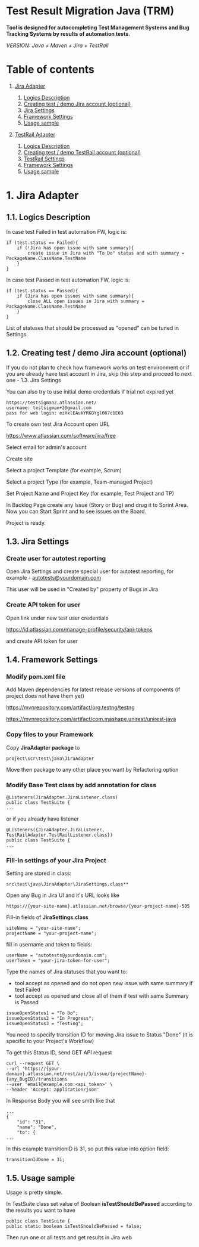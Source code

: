 
Test Result Migration Java (TRM)
============
**Tool is designed for autocompleting Test Management Systems and Bug Tracking Systems by results of automation tests.**

*VERSION: Java + Maven + Jira + TestRail*



# Table of contents
1. [Jira Adapter](#paragraph1)
   1. [Logics Description](#subparagraph11)
   2. [Creating test / demo Jira account (optional)](#subparagraph12)
   3. [Jira Settings](#subparagraph13)
   4. [Framework Settings](#subparagraph14)
   5. [Usage sample](#subparagraph15)


2. [TestRail Adapter](#paragraph2)
   1. [Logics Description](#subparagraph21)
   2. [Creating test / demo TestRail account (optional)](#subparagraph22)
   3. [TestRail Settings](#subparagraph23)
   4. [Framework Settings](#subparagraph24)
   5. [Usage sample](#subparagraph25)



# 1. Jira Adapter <a name="paragraph1"></a>
## 1.1. Logics Description <a name="subparagraph11"></a>

In case test Failed in test automation FW, logic is:
~~~
if (test.status == Failed){
    if (!Jira has open issue with same summary){ 
        create issue in Jira with "To Do" status and with summary = PackageName.ClassName.TestName 
    } 
}
~~~


In case test Passed in test automation FW, logic is:
~~~
if (test.status == Passed){
    if (Jira has open issues with same summary){
        close ALL open issues in Jira with summary = PackageName.ClassName.TestName
    }
}
~~~
List of statuses that should be processed as "opened" can be tuned in Settings.




## 1.2. Creating test / demo Jira account (optional) <a name="subparagraph12"></a>
If you do not plan to check how framework works on test environment or if you are already
have test account in Jira, skip this step and proceed to next one - 1.3. Jira Settings

You can also try to use initial demo credentials if trial not expired yet
~~~
https://testsigman2.atlassian.net/
username: testsigman+2@gmail.com
pass for web login: ezHxlEAukYRKOYgl007c1E69
~~~

To create own test Jira Account open URL

https://www.atlassian.com/software/jira/free

Select email for admin's account

Create site

Select a project Template (for example, Scrum)

Select a project Type (for example, Team-managed Project)

Set Project Name and Project Key (for example, Test Project and TP)

In Backlog Page create any Issue (Story or Bug) and drug it to Sprint Area.
Now you can Start Sprint and to see issues on the Board.

Project is ready.



## 1.3. Jira Settings <a name="subparagraph13"></a>

### Create user for autotest reporting
Open Jira Settings and create special user for autotest reporting,
for example - autotests@yourdomain.com

This user will be used in "Created by" property of Bugs in Jira

### Create API token for user

Open link under new test user credentials

https://id.atlassian.com/manage-profile/security/api-tokens

and create API token for user

## 1.4. Framework Settings <a name="subparagraph14"></a>

### Modify pom.xml file

Add Maven dependencies for latest release versions of components (if project does not have them yet)


https://mvnrepository.com/artifact/org.testng/testng

https://mvnrepository.com/artifact/com.mashape.unirest/unirest-java


### Copy files to your Framework

Copy **JiraAdapter package** to

~~~
project\scr\test\java\JiraAdapter
~~~

Move then package to any other place you want by Refactoring option

### Modify Base Test class by add annotation for class

~~~
@Listeners(JiraAdapter.JiraListener.class)
public class TestSuite {
...
~~~
or if you already have listener
~~~
@Listeners({JiraAdapter.JiraListener, TestRailAdapter.TestRailListener.class})
public class TestSuite {
...
~~~

### Fill-in settings of your Jira Project
Setting are stored in class:
~~~
src\test\java\JiraAdapter\JiraSettings.class**
~~~

Open any Bug in Jira UI and it's URL looks like
~~~
https://{your-site-name}.atlassian.net/browse/{your-project-name}-505
~~~
Fill-in fields of **JiraSettings.class**
~~~
siteName = "your-site-name";
projectName = "your-project-name";
~~~

fill in username and token to fields:
~~~
userName = "autotests@yourdomain.com";
userToken = "your-jira-token-for-user";
~~~

Type the names of Jira statuses that you want to:
* tool accept as opened and do not open new issue with same summary if test Failed
* tool accept as opened and close all of them if test with same Summary is Passed

~~~
issueOpenStatus1 = "To Do";
issueOpenStatus2 = "In Progress";
issueOpenStatus3 = "Testing";
~~~

You need to specify transition ID for moving Jira issue to Status "Done" (it is specific to your Project's Workflow)

To get this Status ID, send GET API request

~~~
curl --request GET \
--url 'https://{your-domain}.atlassian.net/rest/api/3/issue/{projectName}-{any_BugID}/transitions
--user 'email@example.com:<api_token>' \
--header 'Accept: application/json'
~~~

In Response Body you will see smth like that
~~~
...
{
    "id": "31",
    "name": "Done",
    "to": {
...
~~~

In this example transitionID is 31,
so put this value into option field:

~~~
transitionIdDone = 31;
~~~

## 1.5. Usage sample <a name="subparagraph15"></a>

Usage is pretty simple.

In TestSuite class set value of Boolean **isTestShouldBePassed** according to the results you want to have

~~~
public class TestSuite {
public static boolean isTestShouldBePassed = false;
~~~

Then run one or all tests and get results in Jira web




























